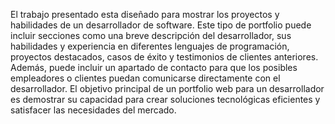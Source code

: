 El trabajo presentado esta diseñado para mostrar los proyectos y habilidades de un desarrollador de software. Este tipo de portfolio puede incluir secciones como una breve descripción del desarrollador, sus habilidades y experiencia en diferentes lenguajes de programación, proyectos destacados, casos de éxito y testimonios de clientes anteriores. Además, puede incluir un apartado de contacto para que los posibles empleadores o clientes puedan comunicarse directamente con el desarrollador. El objetivo principal de un portfolio web para un desarrollador es demostrar su capacidad para crear soluciones tecnológicas eficientes y satisfacer las necesidades del mercado.